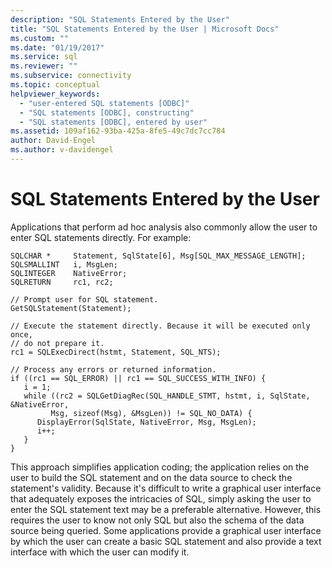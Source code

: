 ```yaml
---
description: "SQL Statements Entered by the User"
title: "SQL Statements Entered by the User | Microsoft Docs"
ms.custom: ""
ms.date: "01/19/2017"
ms.service: sql
ms.reviewer: ""
ms.subservice: connectivity
ms.topic: conceptual
helpviewer_keywords: 
  - "user-entered SQL statements [ODBC]"
  - "SQL statements [ODBC], constructing"
  - "SQL statements [ODBC], entered by user"
ms.assetid: 109af162-93ba-425a-8fe5-49c7dc7cc784
author: David-Engel
ms.author: v-davidengel
---
```

# SQL Statements Entered by the User
Applications that perform ad hoc analysis also commonly allow the user to enter SQL statements directly. For example:  
  
```  
SQLCHAR *     Statement, SqlState[6], Msg[SQL_MAX_MESSAGE_LENGTH];  
SQLSMALLINT   i, MsgLen;  
SQLINTEGER    NativeError;  
SQLRETURN     rc1, rc2;  
  
// Prompt user for SQL statement.  
GetSQLStatement(Statement);  
  
// Execute the statement directly. Because it will be executed only once,  
// do not prepare it.  
rc1 = SQLExecDirect(hstmt, Statement, SQL_NTS);  
  
// Process any errors or returned information.  
if ((rc1 == SQL_ERROR) || rc1 == SQL_SUCCESS_WITH_INFO) {  
   i = 1;  
   while ((rc2 = SQLGetDiagRec(SQL_HANDLE_STMT, hstmt, i, SqlState, &NativeError,  
         Msg, sizeof(Msg), &MsgLen)) != SQL_NO_DATA) {  
      DisplayError(SqlState, NativeError, Msg, MsgLen);  
      i++;  
   }  
}  
```  
  
 This approach simplifies application coding; the application relies on the user to build the SQL statement and on the data source to check the statement's validity. Because it's difficult to write a graphical user interface that adequately exposes the intricacies of SQL, simply asking the user to enter the SQL statement text may be a preferable alternative. However, this requires the user to know not only SQL but also the schema of the data source being queried. Some applications provide a graphical user interface by which the user can create a basic SQL statement and also provide a text interface with which the user can modify it.
